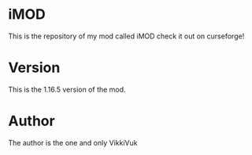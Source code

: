 # iMOD
 This is the repository of my mod called iMOD check it out on curseforge!
# Version
 This is the 1.16.5 version of the mod.
# Author
 The author is the one and only VikkiVuk

